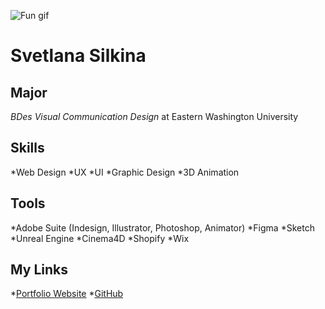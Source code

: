![Fun gif](https://media.giphy.com/media/VGG8UY1nEl66Y/giphy.gif)

# Svetlana Silkina

## Major
*BDes* _Visual Communication Design_ at Eastern Washington University

## Skills
*Web Design
*UX
*UI
*Graphic Design
*3D Animation

## Tools 
*Adobe Suite (Indesign, Illustrator, Photoshop, Animator)
*Figma
*Sketch
*Unreal Engine
*Cinema4D
*Shopify
*Wix

## My Links
*[Portfolio Website]()
*[GitHub]()



